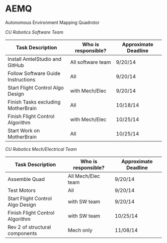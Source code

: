 AEMQ
====

Autonomous Environment Mapping Quadrotor


_CU Robotics Software Team_


|Task Description | Who is responsible? | Approximate Deadline|
|-----------------|----------------------|---------|
|Install AmtelStudio and GitHub 	| All software team| 9/20/14|
|Follow Software Guide Instructions | All| 9/20/14  |
|Start Flight Control Algo Design | with Mech/Elec | 9/20/14 |
|Finish Tasks excluding MotherBrain| All| 10/18/14 |
|Finish Flight Control Algorithm | with Mech/Elec| 10/25/14 |
|Start Work on MotherBrain       | All| 10/25/14 |


_CU Robotics Mech/Electrical Team_


|Task Description | Who is responsible? | Approximate Deadline|
|-----------------|----------------------|---------|
|Assemble Quad | All Mech/Elec team | 9/20/14 |
|Test Motors | All| 9/20/14 |
|Start Flight Control Algo Design | with SW team | 9/20/14 |
|Finish Flight Control Algorithm | with SW team | 10/25/14 |
|Rev 2 of structural components | Mech only| 11/08/14 |